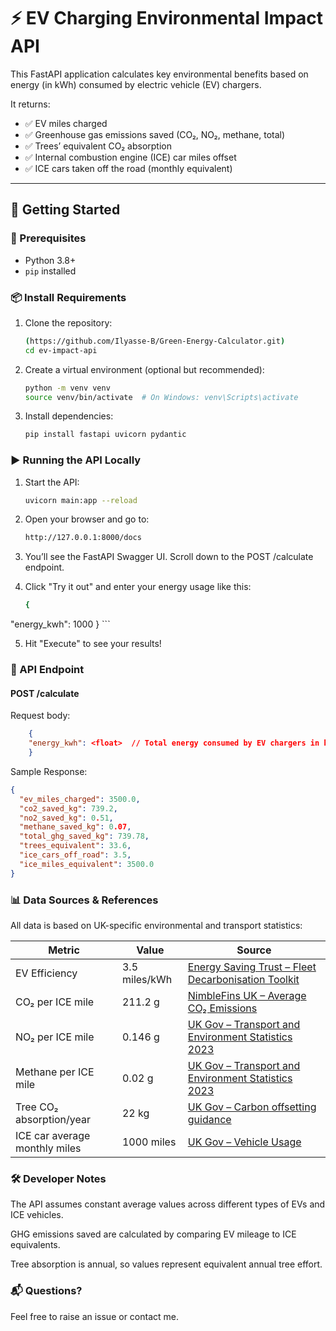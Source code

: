 # ⚡ EV Charging Environmental Impact API

This FastAPI application calculates key environmental benefits based on energy (in kWh) consumed by electric vehicle (EV) chargers.

It returns:

- ✅ EV miles charged
- ✅ Greenhouse gas emissions saved (CO₂, NO₂, methane, total)
- ✅ Trees’ equivalent CO₂ absorption
- ✅ Internal combustion engine (ICE) car miles offset
- ✅ ICE cars taken off the road (monthly equivalent)

---

## 🚀 Getting Started

### 🧱 Prerequisites

- Python 3.8+
- `pip` installed

### 📦 Install Requirements

1. Clone the repository:
   ```bash
   (https://github.com/Ilyasse-B/Green-Energy-Calculator.git)
   cd ev-impact-api

2. Create a virtual environment (optional but recommended):
    ```bash
    python -m venv venv
    source venv/bin/activate  # On Windows: venv\Scripts\activate

3. Install dependencies:
    ```bash
    pip install fastapi uvicorn pydantic

### ▶️ Running the API Locally

1. Start the API:
    ```bash
    uvicorn main:app --reload

2. Open your browser and go to:
    ```bash
    http://127.0.0.1:8000/docs
    
3. You’ll see the FastAPI Swagger UI. Scroll down to the POST /calculate endpoint.

4. Click "Try it out" and enter your energy usage like this:
    ```bash
    {
  "energy_kwh": 1000
    }
    ```

5. Hit "Execute" to see your results!

### 📘 API Endpoint

#### POST /calculate

Request body:
```json
    {
    "energy_kwh": <float>  // Total energy consumed by EV chargers in kWh
    }
```
Sample Response:
```json
{
  "ev_miles_charged": 3500.0,
  "co2_saved_kg": 739.2,
  "no2_saved_kg": 0.51,
  "methane_saved_kg": 0.07,
  "total_ghg_saved_kg": 739.78,
  "trees_equivalent": 33.6,
  "ice_cars_off_road": 3.5,
  "ice_miles_equivalent": 3500.0
}
```
### 📊 Data Sources & References

All data is based on UK-specific environmental and transport statistics:

| Metric                        | Value         | Source                                                                                                                                                                                             |
| ----------------------------- | ------------- | -------------------------------------------------------------------------------------------------------------------------------------------------------------------------------------------------- |
| EV Efficiency                 | 3.5 miles/kWh | [Energy Saving Trust – Fleet Decarbonisation Toolkit](https://fleetdecarbonisationtoolkit.energysavingtrust.org.uk/t/decarbonisation-strategy/emissions-calculated/car-van-ghg-kwh-calculations-2) |
| CO₂ per ICE mile              | 211.2 g       | [NimbleFins UK – Average CO₂ Emissions](https://www.nimblefins.co.uk/average-co2-emissions-car-uk)                                                                                                 |
| NO₂ per ICE mile              | 0.146 g       | [UK Gov – Transport and Environment Statistics 2023](https://www.gov.uk/government/statistics/transport-and-environment-statistics-2023)                                                           |
| Methane per ICE mile          | 0.02 g        | [UK Gov – Transport and Environment Statistics 2023](https://www.gov.uk/government/statistics/transport-and-environment-statistics-2023)                                                           |
| Tree CO₂ absorption/year      | 22 kg         | [UK Gov – Carbon offsetting guidance](https://www.gov.uk/government/publications/greenhouse-gas-reporting-conversion-factors-2023)                                                                 |
| ICE car average monthly miles | 1000 miles    | [UK Gov – Vehicle Usage](https://www.gov.uk/government/statistics/transport-and-environment-statistics-2023)                                                                                       |

### 🛠 Developer Notes
The API assumes constant average values across different types of EVs and ICE vehicles.

GHG emissions saved are calculated by comparing EV mileage to ICE equivalents.

Tree absorption is annual, so values represent equivalent annual tree effort.

### 📬 Questions?
Feel free to raise an issue or contact me.
